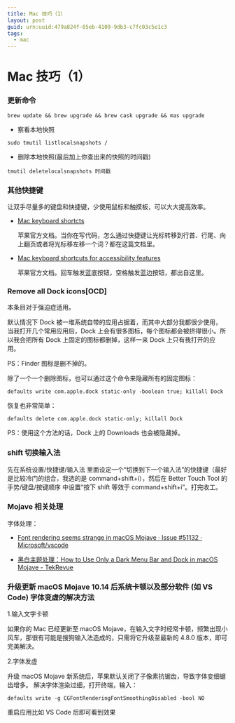 ```yaml
---
title: Mac 技巧（1）
layout: post
guid: urn:uuid:479a824f-05eb-4109-9db3-c7fc03c5e1c3
tags:
  - mac
---
```


# Mac 技巧（1）

### 更新命令

```
brew update && brew upgrade && brew cask upgrade && mas upgrade
```

- 察看本地快照

```
sudo tmutil listlocalsnapshots /
```

- 删除本地快照(最后加上你查出来的快照的时间戳)

```
tmutil deletelocalsnapshots 时间戳
```

### 其他快捷键

让双手尽量多的键盘和快捷键，少使用鼠标和触摸板，可以大大提高效率。

- [Mac keyboard shortcts](https://support.apple.com/kb/HT201236)

  苹果官方文档。当你在写代码，怎么通过快捷键让光标转移到行首、行尾、向上翻页或者将光标移左移一个词？都在这篇文档里。

- [Mac keyboard shortcuts for accessibility features](https://support.apple.com/kb/HT204434)

  苹果官方文档。回车触发蓝底按钮，空格触发蓝边按钮，都出自这里。

### Remove all Dock icons[OCD]

本条目对于强迫症适用。

默认情况下 Dock 被一堆系统自带的应用占据着，而其中大部分我都很少使用，当我打开几个常用应用后，Dock 上会有很多图标，每个图标都会被挤得很小。所以我会把所有 Dock 上固定的图标都删掉，这样一来 Dock 上只有我打开的应用。

PS：Finder 图标是删不掉的。

除了一个一个删除图标，也可以通过这个命令来隐藏所有的固定图标：

```
defaults write com.apple.dock static-only -boolean true; killall Dock

```

恢复也非常简单：

```
defaults delete com.apple.dock static-only; killall Dock
```

PS：使用这个方法的话，Dock 上的 Downloads 也会被隐藏掉。

### shift 切换输入法

先在系统设置/快捷键/输入法 里面设定一个“切换到下一个输入法”的快捷键（最好是比较冷门的组合，我选的是 command+shift+i），然后在 Better Touch Tool 的手势/键盘/按键顺序 中设置“按下 shift 等效于 command+shift+i”。打完收工。

### Mojave 相关处理

字体处理：

- [Font rendering seems strange in macOS Mojave · Issue #51132 · Microsoft/vscode](https://github.com/Microsoft/vscode/issues/51132#issuecomment-424132330)

- [黑白主题处理：How to Use Only a Dark Menu Bar and Dock in macOS Mojave - TekRevue](https://www.tekrevue.com/tip/only-dark-menu-bar-dock-mojave/)

### 升级更新 macOS Mojave 10.14 后系统卡顿以及部分软件 (如 VS Code) 字体变虚的解决方法

1.输入文字卡顿

如果你的 Mac 已经更新至 macOS Mojave，在输入文字时经常卡顿，频繁出现小风车，那很有可能是搜狗输入法造成的，只需将它升级至最新的 4.8.0 版本，即可完美解决。

2.字体发虚

升级 macOS Mojave 新系统后，苹果默认关闭了子像素抗锯齿，导致字体变细锯齿增多。
解决字体渲染过细，打开终端，输入：

```
defaults write -g CGFontRenderingFontSmoothingDisabled -bool NO
```

重启应用比如 VS Code 后即可看到效果

